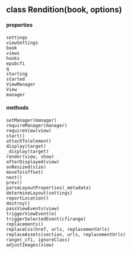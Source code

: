 ## class Rendition(book, options)  
  #### properties  
    settings  
    viewSettings  
    book  
    views  
    hooks   
    epubcfi  
    q  
    starting  
    started  
    ViewManager  
    View  
    manager  
  #### methods  
    setManager(manager)  
    requireManager(manager)  
    requireView(view)  
    start()  
    attachTo(element)  
    display(target)  
    _display(target)  
    render(view, show)  
    afterDisplayed(view)  
    onResized(size)  
    moveTo(offset)  
    next()  
    prev()  
    parseLayoutProperties(_metadata)  
    determineLayout(settings)  
    reportLocation()  
    destroy()  
    passViewEvents(view)  
    triggerViewEvent(e)  
    triggerSelectedEvent(cfirange)  
    replacements()  
    replaceCss(href, urls, replacementUrls)  
    replaceAssets(section, urls, replacementUrls)  
    range(_cfi, ignoreClass)  
    adjustImages(view)  